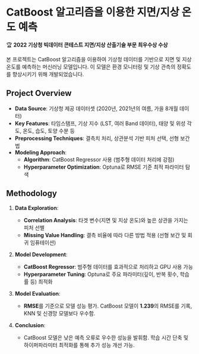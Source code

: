 # CatBoost 알고리즘을 이용한 지면/지상 온도 예측

🏆 **2022 기상청 빅데이터 콘테스트 지면/지상 산출기술 부문 최우수상 수상**

본 프로젝트는 CatBoost 알고리즘을 이용하여 기상청 데이터를 기반으로 지면 및 지상 온도를 예측하는 머신러닝 모델입니다. 이 모델은 환경 모니터링 및 기상 관측의 정확도를 향상시키기 위해 개발되었습니다.

## Project Overview

- **Data Source**: 기상청 제공 데이터셋 (2020년, 2021년의 여름, 가을 8개월 데이터)
- **Key Features**: 타임스탬프, 기상 지수 (LST, 여러 Band 데이터), 태양 및 위성 각도, 온도, 습도, 토양 수분 등
- **Preprocessing Techniques**: 결측치 처리, 상관분석 기반 피처 선택, 선형 보간법
- **Modeling Approach**:
  - **Algorithm**: CatBoost Regressor 사용 (범주형 데이터 처리에 강점)
  - **Hyperparameter Optimization**: Optuna로 RMSE 기준 최적 파라미터 탐색

## Methodology

1. **Data Exploration**:
   - **Correlation Analysis**: 타겟 변수(지면 및 지상 온도)와 높은 상관을 가지는 피처 선별
   - **Missing Value Handling**: 결측 비율에 따라 다른 방법 적용 (선형 보간 및 회귀 임퓨테이션)

2. **Model Development**:
   - **CatBoost Regressor**: 범주형 데이터를 효과적으로 처리하고 GPU 사용 가능
   - **Hyperparameter Tuning**: Optuna로 주요 파라미터(깊이, 반복 횟수, 학습률 등) 최적화

3. **Model Evaluation**:
   - **RMSE**를 기준으로 모델 성능 평가. CatBoost 모델이 **1.239**의 RMSE를 기록, KNN 및 신경망 모델보다 우수함.

4. **Conclusion**:
   - CatBoost 모델은 낮은 예측 오류로 우수한 성능을 발휘함. 학습 시간 단축 및 하이퍼파라미터 최적화를 통해 추가 성능 개선 가능.


